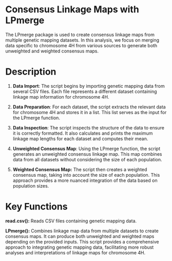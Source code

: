 # Consensus Linkage Maps with LPmerge
The LPmerge package is used to create consensus linkage maps from multiple genetic mapping datasets. In this analysis, we focus on merging data specific to chromosome 4H from various sources to generate both unweighted and weighted consensus maps.

# Description
1. **Data Import**: The script begins by importing genetic mapping data from several CSV files. Each file represents a different dataset containing linkage map information for chromosome 4H.

2. **Data Preparation**: For each dataset, the script extracts the relevant data for chromosome 4H and stores it in a list. This list serves as the input for the LPmerge function.

3. **Data Inspection**: The script inspects the structure of the data to ensure it is correctly formatted. It also calculates and prints the maximum linkage map lengths for each dataset and computes their mean.

4. **Unweighted Consensus Map**: Using the LPmerge function, the script generates an unweighted consensus linkage map. This map combines data from all datasets without considering the size of each population.

5. **Weighted Consensus Map:** The script then creates a weighted consensus map, taking into account the size of each population. This approach provides a more nuanced integration of the data based on population sizes.

# Key Functions

**read.csv():** Reads CSV files containing genetic mapping data.

**LPmerge():** Combines linkage map data from multiple datasets to create consensus maps. It can produce both unweighted and weighted maps depending on the provided inputs.
This script provides a comprehensive approach to integrating genetic mapping data, facilitating more robust analyses and interpretations of linkage maps for chromosome 4H.
